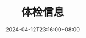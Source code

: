 ---
title: "体检信息"
date: 2024-04-12T23:16:00+08:00
lastmod: 2024-04-12T23:16:00+08:00
draft: false

hidden: true # hide everywhere but not in structured data
hiddenInList: true # hide on list pages and home
hiddenInSingle: true # hide on single page
---